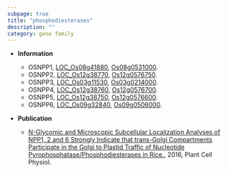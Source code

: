 ```yaml
---
subpage: true
title: "phosphodiesterases"
description: ""
category: gene family
---
```


* **Information**  
    + OSNPP1, [LOC_Os08g41880](http://rice.plantbiology.msu.edu/cgi-bin/ORF_infopage.cgi?orf=LOC_Os08g41880), [Os08g0531000](http://rapdb.dna.affrc.go.jp/viewer/gbrowse_details/irgsp1?name=Os08g0531000).
    + OSNPP2, [LOC_Os12g38770](http://rice.plantbiology.msu.edu/cgi-bin/ORF_infopage.cgi?orf=LOC_Os12g38770), [Os12g0576750](http://rapdb.dna.affrc.go.jp/viewer/gbrowse_details/irgsp1?name=Os12g0576750).
    + OSNPP3, [LOC_Os03g11530](http://rice.plantbiology.msu.edu/cgi-bin/ORF_infopage.cgi?orf=LOC_Os03g11530), [Os03g0214000](http://rapdb.dna.affrc.go.jp/viewer/gbrowse_details/irgsp1?name=Os03g0214000).
    + OSNPP4, [LOC_Os12g38760](http://rice.plantbiology.msu.edu/cgi-bin/ORF_infopage.cgi?orf=LOC_Os12g38760), [Os12g0576700](http://rapdb.dna.affrc.go.jp/viewer/gbrowse_details/irgsp1?name=Os12g0576700).
    + OSNPP5, [LOC_Os12g38750](http://rice.plantbiology.msu.edu/cgi-bin/ORF_infopage.cgi?orf=LOC_Os12g38750), [Os12g0576600](http://rapdb.dna.affrc.go.jp/viewer/gbrowse_details/irgsp1?name=Os12g0576600).
    + OSNPP6, [LOC_Os09g32840](http://rice.plantbiology.msu.edu/cgi-bin/ORF_infopage.cgi?orf=LOC_Os09g32840), [Os09g0506000](http://rapdb.dna.affrc.go.jp/viewer/gbrowse_details/irgsp1?name=Os09g0506000).

* **Publication**  
    + [N-Glycomic and Microscopic Subcellular Localization Analyses of NPP1, 2 and 6 Strongly Indicate that trans-Golgi Compartments Participate in the Golgi to Plastid Traffic of Nucleotide Pyrophosphatase/Phosphodiesterases in Rice.](http://www.ncbi.nlm.nih.gov/pubmed?term=N-Glycomic+and+Microscopic+Subcellular+Localization+Analyses+of+NPP1,+2+and+6+Strongly+Indicate+that+trans-Golgi+Compartments+Participate+in+the+Golgi+to+Plastid+Traffic+of+Nucleotide+Pyrophosphatase/Phosphodiesterases+in+Rice.%5BTitle%5D), 2016, Plant Cell Physiol.


